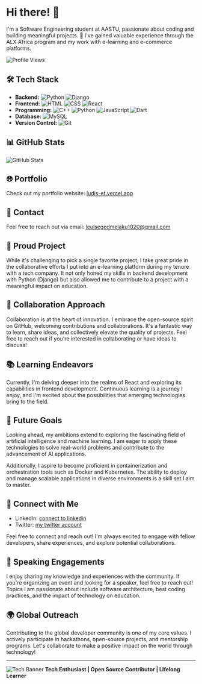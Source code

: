 # Hi there! 👋

I'm a Software Engineering student at AASTU, passionate about coding and building meaningful projects. 🚀 I've gained valuable experience through the ALX Africa program and my work with e-learning and e-commerce platforms.

![Profile Views](https://komarev.com/ghpvc/?username=your-username&color=blue)

## 🛠️ Tech Stack
- **Backend:** ![Python](https://img.icons8.com/color/48/000000/python.png) ![Django](https://img.icons8.com/color/48/000000/django.png)
- **Frontend:** ![HTML](https://img.icons8.com/color/48/000000/html.png) ![CSS](https://img.icons8.com/color/48/000000/css.png) ![React](https://img.icons8.com/color/48/000000/react-native.png)
- **Programming:** ![C++](https://img.icons8.com/color/48/000000/c-plus-plus-logo.png) ![Python](https://img.icons8.com/color/48/000000/python.png) ![JavaScript](https://img.icons8.com/color/48/000000/javascript.png) ![Dart](https://img.icons8.com/color/48/000000/dart.png)
- **Database:** ![MySQL](https://img.icons8.com/ios/50/000000/mysql-logo.png)
- **Version Control:** ![Git](https://img.icons8.com/color/48/000000/git.png)

## 📊 GitHub Stats
![GitHub Stats](https://github-readme-stats.vercel.app/api?username=LudisET&show_icons=true&count_private=true&hide=contribs,prs&theme=radical)

## 🌐 Portfolio
Check out my portfolio website: [ludis-et.vercel.app](https://ludis-et.vercel.app)

## 📧 Contact
Feel free to reach out via email: [leulsegedmelaku1020@gmail.com](mailto:leulsegedmelaku1020@gmail.com)

## 🚀 Proud Project
While it's challenging to pick a single favorite project, I take great pride in the collaborative efforts I put into an e-learning platform during my tenure with a tech company. It not only honed my skills in backend development with Python (Django) but also allowed me to contribute to a project with a meaningful impact on education.

## 🤝 Collaboration Approach
Collaboration is at the heart of innovation. I embrace the open-source spirit on GitHub, welcoming contributions and collaborations. It's a fantastic way to learn, share ideas, and collectively elevate the quality of projects. Feel free to reach out if you're interested in collaborating or have ideas to discuss!

## 📚 Learning Endeavors
Currently, I'm delving deeper into the realms of React and exploring its capabilities in frontend development. Continuous learning is a journey I enjoy, and I'm excited about the possibilities that emerging technologies bring to the field.

## 🎯 Future Goals
Looking ahead, my ambitions extend to exploring the fascinating field of artificial intelligence and machine learning. I am eager to apply these technologies to solve real-world problems and contribute to the advancement of AI applications.

Additionally, I aspire to become proficient in containerization and orchestration tools such as Docker and Kubernetes. The ability to deploy and manage scalable applications in diverse environments is a skill set I aim to master.

## 🔗 Connect with Me
- LinkedIn: [connect to linkedin](https://www.linkedin.com/in/lulsgd/)
- Twitter: [my twitter account](https://twitter.com/lulsgd)

Feel free to connect and reach out! I'm always excited to engage with fellow developers, share experiences, and explore potential collaborations.

## 🎤 Speaking Engagements
I enjoy sharing my knowledge and experiences with the community. If you're organizing an event and looking for a speaker, feel free to reach out! Topics I am passionate about include software architecture, best coding practices, and the impact of technology on education.

## 🌍 Global Outreach
Contributing to the global developer community is one of my core values. I actively participate in hackathons, open-source projects, and mentorship programs. Let's collaborate to make a positive impact on the world through technology!

---

![Tech Banner](https://img.icons8.com/bubbles/50/000000/code.png) **Tech Enthusiast | Open Source Contributor | Lifelong Learner**

